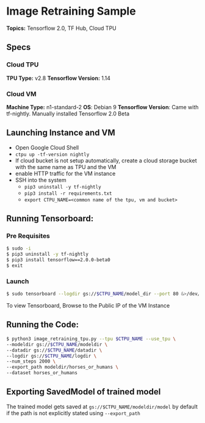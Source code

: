 # Image Retraining Sample

**Topics:** Tensorflow 2.0, TF Hub, Cloud TPU

## Specs
### Cloud TPU

**TPU Type:** v2.8
**Tensorflow Version:** 1.14

### Cloud VM

**Machine Type:** n1-standard-2
**OS**: Debian 9
**Tensorflow Version**: Came with tf-nightly. Manually installed Tensorflow 2.0 Beta

Launching Instance and VM
---------------------------
- Open Google Cloud Shell
- `ctpu up -tf-version nightly`
- If cloud bucket is not setup automatically, create a cloud storage bucket
with the same name as TPU and the VM
- enable HTTP traffic for the VM instance
- SSH into the system
  - `pip3 uninstall -y tf-nightly`
  - `pip3 install -r requirements.txt`
  - `export CTPU_NAME=<common name of the tpu, vm and bucket>`


Running Tensorboard:
----------------------
### Pre Requisites
```bash
$ sudo -i
$ pip3 uninstall -y tf-nightly
$ pip3 install tensorflow==2.0.0-beta0
$ exit
```

### Launch
```bash
$ sudo tensorboard --logdir gs://$CTPU_NAME/model_dir --port 80 &>/dev/null &
```
To view Tensorboard, Browse to the Public IP of the VM Instance

Running the Code:
----------------------
```bash
$ python3 image_retraining_tpu.py --tpu $CTPU_NAME --use_tpu \
--modeldir gs://$CTPU_NAME/modeldir \
--datadir gs://$CTPU_NAME/datadir \
--logdir gs://$CTPU_NAME/logdir \
--num_steps 2000 \
--export_path modeldir/horses_or_humans \
--dataset horses_or_humans
```
Exporting SavedModel of trained model
----------------------------
The trained model gets saved at `gs://$CTPU_NAME/modeldir/model` by default if the path is not explicitly stated using `--export_path`
